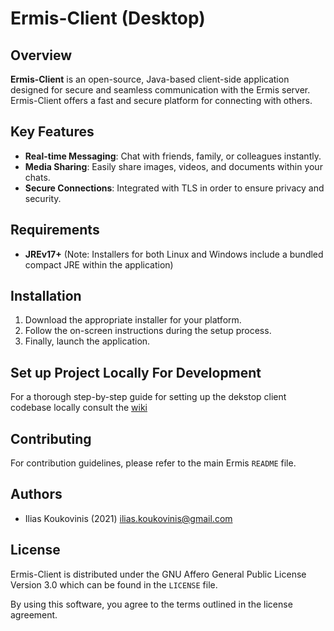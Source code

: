 # Ermis-Client (Desktop)

[ilias.koukovinis@gmail.com]: https://mail.google.com/mail/u/0/?tab=rm&ogbl#search/ilias.koukovinis%40gmail.com

## Overview

**Ermis-Client** is an open-source, Java-based client-side application designed for secure and seamless communication with the Ermis server. Ermis-Client offers a fast and secure platform for connecting with others.

## Key Features

- **Real-time Messaging**: Chat with friends, family, or colleagues instantly.
- **Media Sharing**: Easily share images, videos, and documents within your chats.
- **Secure Connections**: Integrated with TLS in order to ensure privacy and security.

## Requirements

* **JREv17+** (Note: Installers for both Linux and Windows include a bundled compact JRE within the application)

## Installation

1. Download the appropriate installer for your platform.
2. Follow the on-screen instructions during the setup process.
3. Finally, launch the application.

## Set up Project Locally For Development

For a thorough step-by-step guide for setting up the dekstop client codebase locally consult the [wiki](https://github.com/Koukobin/Ermis/wiki/Ermis%E2%80%90Client-Home-(Desktop)#setup-project-locally)

## Contributing

For contribution guidelines, please refer to the main Ermis `README` file.

## Authors

* Ilias Koukovinis (2021) [ilias.koukovinis@gmail.com]

## License

Ermis-Client is distributed under the GNU Affero General Public License Version 3.0 which can be found in the `LICENSE` file.

By using this software, you agree to the terms outlined in the license agreement.

